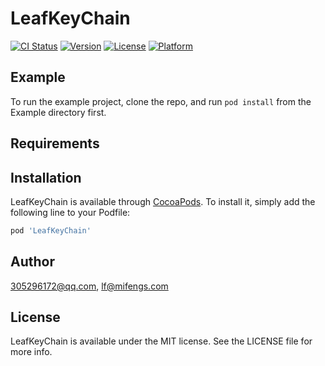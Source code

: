 # LeafKeyChain

[![CI Status](https://img.shields.io/travis/305296172@qq.com/LeafKeyChain.svg?style=flat)](https://travis-ci.org/305296172@qq.com/LeafKeyChain)
[![Version](https://img.shields.io/cocoapods/v/LeafKeyChain.svg?style=flat)](https://cocoapods.org/pods/LeafKeyChain)
[![License](https://img.shields.io/cocoapods/l/LeafKeyChain.svg?style=flat)](https://cocoapods.org/pods/LeafKeyChain)
[![Platform](https://img.shields.io/cocoapods/p/LeafKeyChain.svg?style=flat)](https://cocoapods.org/pods/LeafKeyChain)

## Example

To run the example project, clone the repo, and run `pod install` from the Example directory first.

## Requirements

## Installation

LeafKeyChain is available through [CocoaPods](https://cocoapods.org). To install
it, simply add the following line to your Podfile:

```ruby
pod 'LeafKeyChain'
```

## Author

305296172@qq.com, lf@mifengs.com

## License

LeafKeyChain is available under the MIT license. See the LICENSE file for more info.
